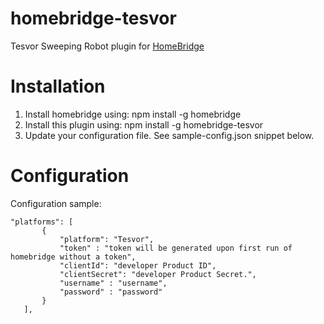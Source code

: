 # homebridge-tesvor
Tesvor Sweeping Robot plugin for [HomeBridge](https://github.com/nfarina/homebridge)

# Installation
1. Install homebridge using: npm install -g homebridge
2. Install this plugin using: npm install -g homebridge-tesvor
3. Update your configuration file. See sample-config.json snippet below. 

# Configuration

Configuration sample:

 ```
"platforms": [
		{
			"platform": "Tesvor",
			"token" : "token will be generated upon first run of homebridge without a token",
			"clientId": "developer Product ID",
			"clientSecret": "developer Product Secret.",
			"username" : "username",
			"password" : "password"
		}
	],

```
